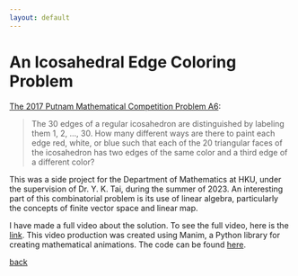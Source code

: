 ```yaml
---
layout: default
---
```


# An Icosahedral Edge Coloring Problem

[The 2017 Putnam Mathematical Competition Problem A6](https://kskedlaya.org/putnam-archive/2017.pdf):
> The 30 edges of a regular icosahedron are distinguished by labeling them 1, 2, ..., 30. How many different ways are there to paint each edge red, white, or blue such that each of the 20 triangular faces of the icosahedron has two edges of the same color and a third edge of a different color?

This was a side project for the Department of Mathematics at HKU, under the supervision of Dr. Y. K. Tai, during the summer of 2023. An interesting part of this combinatorial problem is its use of linear algebra, particularly the concepts of finite vector space and linear map.

I have made a full video about the solution. To see the full video, here is the [link](https://1drv.ms/v/s!Avn9xlJW5s7-gxgMjcc2bBEDUjCz?e=8rL6hX). This video production was created using Manim, a Python library for creating mathematical animations. The code can be found [here](https://github.com/benw126/HKU-Collaboration/blob/main/Putnam-Problem-Icosahedron/code.py).

[back](./)
